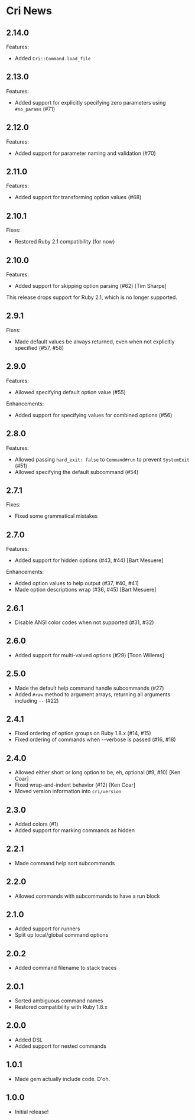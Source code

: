 # Cri News

## 2.14.0

Features:

* Added `Cri::Command.load_file`

## 2.13.0

Features:

* Added support for explicitly specifying zero parameters using `#no_params` (#71)

## 2.12.0

Features:

* Added support for parameter naming and validation (#70)

## 2.11.0

Features:

* Added support for transforming option values (#68)

## 2.10.1

Fixes:

* Restored Ruby 2.1 compatibility (for now)

## 2.10.0

Features:

* Added support for skipping option parsing (#62) [Tim Sharpe]

This release drops support for Ruby 2.1, which is no longer supported.

## 2.9.1

Fixes:

* Made default values be always returned, even when not explicitly specified (#57, #58)

## 2.9.0

Features:

* Allowed specifying default option value (#55)

Enhancements:

* Added support for specifying values for combined options (#56)

## 2.8.0

Features:

* Allowed passing `hard_exit: false` to `Command#run` to prevent `SystemExit` (#51)
* Allowed specifying the default subcommand (#54)

## 2.7.1

Fixes:

* Fixed some grammatical mistakes

## 2.7.0

Features:

* Added support for hidden options (#43, #44) [Bart Mesuere]

Enhancements:

* Added option values to help output (#37, #40, #41)
* Made option descriptions wrap (#36, #45) [Bart Mesuere]

## 2.6.1

* Disable ANSI color codes when not supported (#31, #32)

## 2.6.0

* Added support for multi-valued options (#29) [Toon Willems]

## 2.5.0

* Made the default help command handle subcommands (#27)
* Added `#raw` method to argument arrays, returning all arguments including `--` (#22)

## 2.4.1

* Fixed ordering of option groups on Ruby 1.8.x (#14, #15)
* Fixed ordering of commands when --verbose is passed (#16, #18)

## 2.4.0

* Allowed either short or long option to be, eh, optional (#9, #10) [Ken Coar]
* Fixed wrap-and-indent behavior (#12) [Ken Coar]
* Moved version information into `cri/version`

## 2.3.0

* Added colors (#1)
* Added support for marking commands as hidden

## 2.2.1

* Made command help sort subcommands

## 2.2.0

* Allowed commands with subcommands to have a run block

## 2.1.0

* Added support for runners
* Split up local/global command options

## 2.0.2

* Added command filename to stack traces

## 2.0.1

* Sorted ambiguous command names
* Restored compatibility with Ruby 1.8.x

## 2.0.0

* Added DSL
* Added support for nested commands

## 1.0.1

* Made gem actually include code. D'oh.

## 1.0.0

* Initial release!
